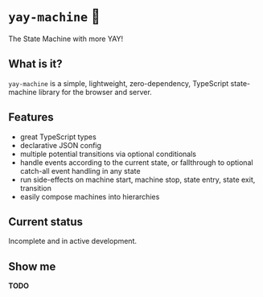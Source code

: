 # `yay-machine` 🦾

The State Machine with more YAY!

## What is it?

`yay-machine` is a simple, lightweight, zero-dependency, TypeScript state-machine library for the browser and server.

## Features

- great TypeScript types
- declarative JSON config
- multiple potential transitions via optional conditionals
- handle events according to the current state, or fallthrough to optional catch-all event handling in any state
- run side-effects on machine start, machine stop, state entry, state exit, transition
- easily compose machines into hierarchies

## Current status

Incomplete and in active development.

## Show me

**TODO**

## 